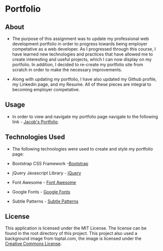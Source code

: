 # Portfolio




## About
* The purpose of this assignment was to update my professional web development portfolio in order to progress towards being employer competative as a web developer. As I progressed through this course, I have learned new technologies and practices that have allowed me to create interesting and useful projects, which I can now display on my portfolio. In addition, I decided to re-create my portfolio site from scratch in order to make the necessary improvements.

* Along with updating my portfolio, I have also updated my Github profile, my Linkedin page, and my Resume. All of these pieces are integral to becoming employer competative.


## Usage

* In order to view and navigate my portfolio page navigate to the following link - [Jacob's Portfolio](https://JEmnetu.github.io/Portfolio).


## Technologies Used

* The following technologies were used to create and style my portfolio page:

* Bootstrap CSS Framework -[Bootstrap](https://getbootstrap.com/)
* jQuery Javascript Library - [jQuery](https://jquery.com/)
* Font Awesome - [Font Awesome](https://fontawesome.com/)
* Google Fonts - [Google Fonts](https://fonts.google.com/)
* Subtle Patterns - [Subtle Patterns](https://www.toptal.com/designers/subtlepatterns/)




## License

This application is licensed under the MIT License. The license can be found in the root directory of this project. This project also used a background image from toptal.com, the image is licensed under the [Creative Commons License](https://creativecommons.org/licenses/by-sa/3.0/).
